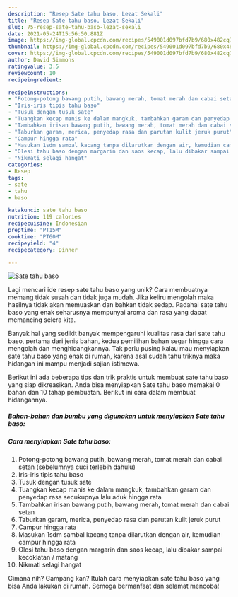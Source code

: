 ```yaml
---
description: "Resep Sate tahu baso, Lezat Sekali"
title: "Resep Sate tahu baso, Lezat Sekali"
slug: 75-resep-sate-tahu-baso-lezat-sekali
date: 2021-05-24T15:56:50.881Z
image: https://img-global.cpcdn.com/recipes/549001d097bfd7b9/680x482cq70/sate-tahu-baso-foto-resep-utama.jpg
thumbnail: https://img-global.cpcdn.com/recipes/549001d097bfd7b9/680x482cq70/sate-tahu-baso-foto-resep-utama.jpg
cover: https://img-global.cpcdn.com/recipes/549001d097bfd7b9/680x482cq70/sate-tahu-baso-foto-resep-utama.jpg
author: David Simmons
ratingvalue: 3.5
reviewcount: 10
recipeingredient:

recipeinstructions:
- "Potong-potong bawang putih, bawang merah, tomat merah dan cabai setan (sebelumnya cuci terlebih dahulu)"
- "Iris-iris tipis tahu baso"
- "Tusuk dengan tusuk sate"
- "Tuangkan kecap manis ke dalam mangkuk, tambahkan garam dan penyedap rasa secukupnya lalu aduk hingga rata"
- "Tambahkan irisan bawang putih, bawang merah, tomat merah dan cabai setan"
- "Taburkan garam, merica, penyedap rasa dan parutan kulit jeruk purut"
- "Campur hingga rata"
- "Masukan 1sdm sambal kacang tanpa dilarutkan dengan air, kemudian campur hingga rata"
- "Olesi tahu baso dengan margarin dan saos kecap, lalu dibakar sampai kecoklatan / matang"
- "Nikmati selagi hangat"
categories:
- Resep
tags:
- sate
- tahu
- baso

katakunci: sate tahu baso 
nutrition: 119 calories
recipecuisine: Indonesian
preptime: "PT15M"
cooktime: "PT60M"
recipeyield: "4"
recipecategory: Dinner

---
```



![Sate tahu baso](https://img-global.cpcdn.com/recipes/549001d097bfd7b9/680x482cq70/sate-tahu-baso-foto-resep-utama.jpg)

Lagi mencari ide resep sate tahu baso yang unik? Cara membuatnya memang tidak susah dan tidak juga mudah. Jika keliru mengolah maka hasilnya tidak akan memuaskan dan bahkan tidak sedap. Padahal sate tahu baso yang enak seharusnya mempunyai aroma dan rasa yang dapat memancing selera kita.



Banyak hal yang sedikit banyak mempengaruhi kualitas rasa dari sate tahu baso, pertama dari jenis bahan, kedua pemilihan bahan segar hingga cara mengolah dan menghidangkannya. Tak perlu pusing kalau mau menyiapkan sate tahu baso yang enak di rumah, karena asal sudah tahu triknya maka hidangan ini mampu menjadi sajian istimewa.


Berikut ini ada beberapa tips dan trik praktis untuk membuat sate tahu baso yang siap dikreasikan. Anda bisa menyiapkan Sate tahu baso memakai 0 bahan dan 10 tahap pembuatan. Berikut ini cara dalam membuat hidangannya.

<!--inarticleads1-->

##### Bahan-bahan dan bumbu yang digunakan untuk menyiapkan Sate tahu baso:





<!--inarticleads2-->

##### Cara menyiapkan Sate tahu baso:

1. Potong-potong bawang putih, bawang merah, tomat merah dan cabai setan (sebelumnya cuci terlebih dahulu)
1. Iris-iris tipis tahu baso
1. Tusuk dengan tusuk sate
1. Tuangkan kecap manis ke dalam mangkuk, tambahkan garam dan penyedap rasa secukupnya lalu aduk hingga rata
1. Tambahkan irisan bawang putih, bawang merah, tomat merah dan cabai setan
1. Taburkan garam, merica, penyedap rasa dan parutan kulit jeruk purut
1. Campur hingga rata
1. Masukan 1sdm sambal kacang tanpa dilarutkan dengan air, kemudian campur hingga rata
1. Olesi tahu baso dengan margarin dan saos kecap, lalu dibakar sampai kecoklatan / matang
1. Nikmati selagi hangat




Gimana nih? Gampang kan? Itulah cara menyiapkan sate tahu baso yang bisa Anda lakukan di rumah. Semoga bermanfaat dan selamat mencoba!
